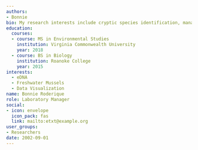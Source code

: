 ```yaml
---
authors:
- Bonnie
bio: My research interests include cryptic species identification, management of endangered freshwater mussels, and using environmental DNA to understand spatial genetic structure.
education:
  courses:
  - course: MS in Environmental Studies
    institution: Virginia Commonwealth University
    year: 2018
  - course: BS in Biology
    institution: Roanoke College
    year: 2015
interests:
  - eDNA
  - Freshwater Mussels
  - Data Visualization
name: Bonnie Roderique
role: Laboratory Manager
social:
- icon: envelope
  icon_pack: fas
  link: mailto:etxt@example.org
user_groups:
- Researchers
date: 2002-09-01
---
```


